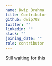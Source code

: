 ```yaml
---
name: Dwip Brahma
title: Contributor
github: dwip708
twitter: ""
linkedin: ""
slack: ""
joining_date: ""
role: contributor
---
```


Still waiting for this
